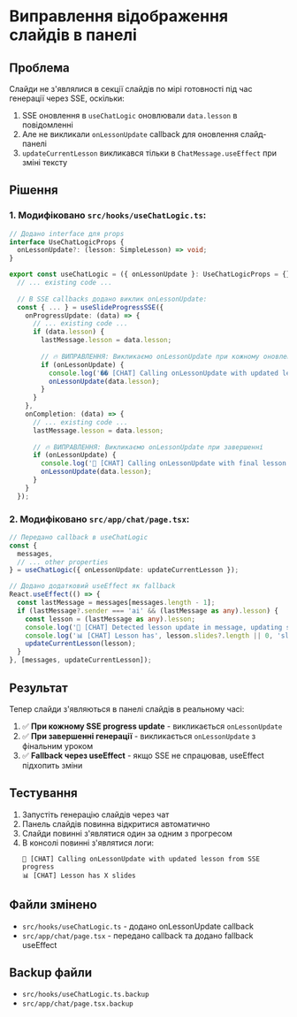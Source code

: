 # Виправлення відображення слайдів в панелі

## Проблема

Слайди не з'являлися в секції слайдів по мірі готовності під час генерації через SSE, оскільки:

1. SSE оновлення в `useChatLogic` оновлювали `data.lesson` в повідомленні
2. Але не викликали `onLessonUpdate` callback для оновлення слайд-панелі
3. `updateCurrentLesson` викликався тільки в `ChatMessage.useEffect` при зміні тексту

## Рішення

### 1. Модифіковано `src/hooks/useChatLogic.ts`:

```typescript
// Додано interface для props
interface UseChatLogicProps {
  onLessonUpdate?: (lesson: SimpleLesson) => void;
}

export const useChatLogic = ({ onLessonUpdate }: UseChatLogicProps = {}) => {
  // ... existing code ...
  
  // В SSE callbacks додано виклик onLessonUpdate:
  const { ... } = useSlideProgressSSE({
    onProgressUpdate: (data) => {
      // ... existing code ...
      if (data.lesson) {
        lastMessage.lesson = data.lesson;
        
        // 🔥 ВИПРАВЛЕННЯ: Викликаємо onLessonUpdate при кожному оновленні
        if (onLessonUpdate) {
          console.log('�� [CHAT] Calling onLessonUpdate with updated lesson from SSE progress');
          onLessonUpdate(data.lesson);
        }
      }
    },
    onCompletion: (data) => {
      // ... existing code ...
      lastMessage.lesson = data.lesson;
      
      // 🔥 ВИПРАВЛЕННЯ: Викликаємо onLessonUpdate при завершенні
      if (onLessonUpdate) {
        console.log('🎯 [CHAT] Calling onLessonUpdate with final lesson from SSE completion');
        onLessonUpdate(data.lesson);
      }
    }
  });
```

### 2. Модифіковано `src/app/chat/page.tsx`:

```typescript
// Передано callback в useChatLogic
const {
  messages,
  // ... other properties
} = useChatLogic({ onLessonUpdate: updateCurrentLesson });

// Додано додатковий useEffect як fallback
React.useEffect(() => {
  const lastMessage = messages[messages.length - 1];
  if (lastMessage?.sender === 'ai' && (lastMessage as any).lesson) {
    const lesson = (lastMessage as any).lesson;
    console.log('🎯 [CHAT] Detected lesson update in message, updating slide panel');
    console.log('📊 [CHAT] Lesson has', lesson.slides?.length || 0, 'slides');
    updateCurrentLesson(lesson);
  }
}, [messages, updateCurrentLesson]);
```

## Результат

Тепер слайди з'являються в панелі слайдів в реальному часі:

1. ✅ **При кожному SSE progress update** - викликається `onLessonUpdate`
2. ✅ **При завершенні генерації** - викликається `onLessonUpdate` з фінальним уроком
3. ✅ **Fallback через useEffect** - якщо SSE не спрацював, useEffect підхопить зміни

## Тестування

1. Запустіть генерацію слайдів через чат
2. Панель слайдів повинна відкритися автоматично
3. Слайди повинні з'являтися один за одним з прогресом
4. В консолі повинні з'являтися логи:
   ```
   🎯 [CHAT] Calling onLessonUpdate with updated lesson from SSE progress
   📊 [CHAT] Lesson has X slides
   ```

## Файли змінено

- `src/hooks/useChatLogic.ts` - додано onLessonUpdate callback
- `src/app/chat/page.tsx` - передано callback та додано fallback useEffect

## Backup файли

- `src/hooks/useChatLogic.ts.backup`
- `src/app/chat/page.tsx.backup`
